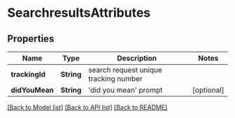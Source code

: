 # SearchresultsAttributes

## Properties
Name | Type | Description | Notes
------------ | ------------- | ------------- | -------------
**trackingId** | **String** | search request unique tracking number | 
**didYouMean** | **String** | &#39;did you mean&#39; prompt | [optional] 

[[Back to Model list]](../README.md#documentation-for-models) [[Back to API list]](../README.md#documentation-for-api-endpoints) [[Back to README]](../README.md)


